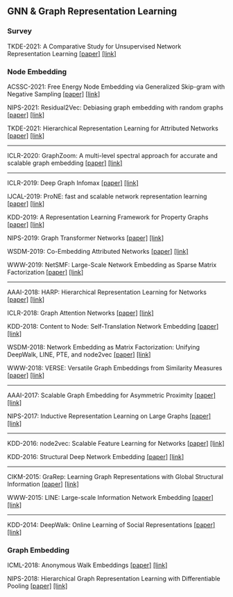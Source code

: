 ## GNN & Graph Representation Learning


### Survey

TKDE-2021: A Comparative Study for Unsupervised Network Representation Learning [[paper]](./papers/A_Comparative_Study_for_Unsupervised_Network_Representation_Learning.pdf) [[link]](https://ieeexplore.ieee.org/document/8890798)



### Node Embedding


ACSSC-2021: Free Energy Node Embedding via Generalized Skip-gram with Negative Sampling [[paper]](./papers/2105.09182.pdf) [[link]](https://arxiv.org/abs/2105.09182)


NIPS-2021: Residual2Vec: Debiasing graph embedding with random graphs [[paper]](./papers/2110.07654.pdf) [[link]](https://arxiv.org/abs/2110.07654)


TKDE-2021: Hierarchical Representation Learning for Attributed Networks [[paper]](./papers/Hierarchical_Representation_Learning_for_Attributed_Networks.pdf) [[link]](https://ieeexplore.ieee.org/document/9565359)


---


ICLR-2020: GraphZoom: A multi-level spectral approach for accurate and scalable graph embedding [[paper]](./papers/1910.02370.pdf) [[link]](https://arxiv.org/abs/1910.02370)


---


ICLR-2019: Deep Graph Infomax [[paper]](./papers/1809.10341.pdf) [[link]](https://arxiv.org/abs/1809.10341)


IJCAL-2019: ProNE: fast and scalable network representation learning [[paper]](./papers/0594.pdf) [[link]](https://dl.acm.org/doi/abs/10.5555/3367471.3367636)


KDD-2019: A Representation Learning Framework for Property Graphs [[paper]](./papers/2206.13176.pdf) [[link]](https://arxiv.org/abs/2206.13176)


NIPS-2019: Graph Transformer Networks [[paper]](./papers/1911.06455.pdf) [[link]](https://arxiv.org/abs/1911.06455)


WSDM-2019: Co-Embedding Attributed Networks [[paper]](./papers/3289600.3291015.pdf) [[link]](https://dl.acm.org/doi/10.1145/3289600.3291015)


WWW-2019: NetSMF: Large-Scale Network Embedding as Sparse Matrix Factorization [[paper]](./papers/1906.11156.pdf) [[link]](https://arxiv.org/abs/1906.11156)


---


AAAI-2018: HARP: Hierarchical Representation Learning for Networks [[paper]](./papers/1706.07845.pdf) [[link]](https://arxiv.org/abs/1706.07845)


ICLR-2018: Graph Attention Networks [[paper]](./papers/1710.10903.pdf) [[link]](https://arxiv.org/abs/1710.10903)


KDD-2018: Content to Node: Self-Translation Network Embedding [[paper]](./papers/3219819.3219988.pdf) [[link]](https://dl.acm.org/doi/abs/10.1145/3219819.3219988)


WSDM-2018: Network Embedding as Matrix Factorization: Unifying DeepWalk, LINE, PTE, and node2vec [[paper]](./papers/11710.02971.pdf) [[link]](https://arxiv.org/abs/1710.02971)


WWW-2018: VERSE: Versatile Graph Embeddings from Similarity Measures [[paper]](./papers/1803.04742.pdf) [[link]](https://arxiv.org/abs/1803.04742)


---


AAAI-2017: Scalable Graph Embedding for Asymmetric Proximity [[paper]](./papers/10878-Article_Text-14406-1-2-20201228.pdf) [[link]](https://ojs.aaai.org/index.php/AAAI/article/view/10878)


NIPS-2017: Inductive Representation Learning on Large Graphs [[paper]](./papers/1706.02216.pdf) [[link]](https://arxiv.org/abs/1706.02216)


---


KDD-2016: node2vec: Scalable Feature Learning for Networks [[paper]](./papers/1607.00653.pdf) [[link]](https://arxiv.org/abs/1607.00653)


KDD-2016: Structural Deep Network Embedding [[paper]](./papers/2939672.2939753.pdf) [[link]](https://dl.acm.org/doi/10.1145/2939672.2939753)


---


CIKM-2015: GraRep: Learning Graph Representations with Global Structural Information [[paper]](./papers/2806416.2806512.pdf) [[link]](https://dl.acm.org/doi/10.1145/2806416.2806512)


WWW-2015: LINE: Large-scale Information Network Embedding [[paper]](./papers/1503.03578.pdf) [[link]](https://arxiv.org/abs/1503.03578)


---


KDD-2014: DeepWalk: Online Learning of Social Representations [[paper]](./papers/1403.6652.pdf) [[link]](https://arxiv.org/abs/1403.6652)




### Graph Embedding


ICML-2018: Anonymous Walk Embeddings [[paper]](./papers/1806.08804.pdf) [[link]](https://arxiv.org/abs/1806.08804)



NIPS-2018: Hierarchical Graph Representation Learning with Differentiable Pooling [[paper]](./papers/1805.11921.pdf) [[link]](https://arxiv.org/abs/1805.11921)



